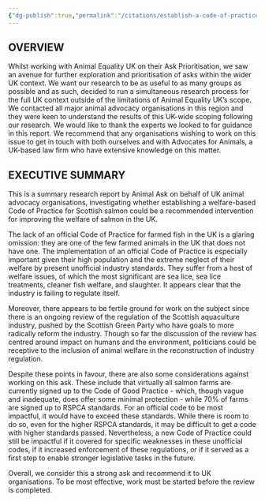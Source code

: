 ```yaml
---
{"dg-publish":true,"permalink":"/citations/establish-a-code-of-practice-for-farmed-fish-in-the-uk-trout-and-salmon-animal-ask/","created":"2025-10-01T10:38:33.140+01:00","updated":"2025-10-01T10:53:21.140+01:00"}
---
```


## OVERVIEW 

Whilst working with Animal Equality UK on their Ask Prioritisation, we saw an avenue for further exploration and prioritisation of asks within the wider UK context. We want our research to be as useful to as many groups as possible and as such, decided to run a simultaneous research process for the full UK context outside of the limitations of Animal Equality UK’s scope. We contacted all major animal advocacy organisations in this region and they were keen to understand the results of this UK-wide scoping following our research. We would like to thank the experts we looked to for guidance in this report. We recommend that any organisations wishing to work on this issue to get in touch with both ourselves and with Advocates for Animals, a UK-based law firm who have extensive knowledge on this matter.

## EXECUTIVE SUMMARY

This is a summary research report by Animal Ask on behalf of UK animal advocacy organisations, investigating whether establishing a welfare-based Code of Practice for Scottish salmon could be a recommended intervention for improving the welfare of salmon in the UK. 

The lack of an official Code of Practice for farmed fish in the UK is a glaring omission: they are one of the few farmed animals in the UK that does not have one. The implementation of an official Code of Practice is especially important given their high population and the extreme neglect of their welfare by present unofficial industry standards. They suffer from a host of welfare issues, of which the most significant are sea lice, sea lice treatments, cleaner fish welfare, and slaughter. It appears clear that the industry is failing to regulate itself.

Moreover, there appears to be fertile ground for work on the subject since there is an ongoing review of the regulation of the Scottish aquaculture industry, pushed by the Scottish Green Party who have goals to more radically reform the industry. Though so far the discussion of the review has centred around impact on humans and the environment, politicians could be receptive to the inclusion of animal welfare in the reconstruction of industry regulation.

Despite these points in favour, there are also some considerations against working on this ask. These include that virtually all salmon farms are currently signed up to the Code of Good Practice - which, though vague and inadequate, does offer some minimal protection - while 70% of farms are signed up to RSPCA standards. For an official code to be most impactful, it would have to exceed these standards. While there is room to do so, even for the higher RSPCA standards, it may be difficult to get a code with higher standards passed. Nevertheless, a new Code of Practice could still be impactful if it covered for specific weaknesses in these unofficial codes, if it increased enforcement of these regulations, or if it served as a first step to enable stronger legislative tasks in the future.

Overall, we consider this a strong ask and recommend it to UK organisations. To be most effective, work must be started before the review is completed.